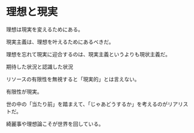 # 理想と現実

理想は現実を変えるためにある。

現実主義は、理想を叶えるためにあるべきだ。

理想を忘れて現実に迎合するのは、現実主義というよりも現状主義だ。

期待した状況と認識した状況

リソースの有限性を無視すると「現実的」とは言えない。

有限性が現実。

世の中の「当たり前」を踏まえて、「じゃあどうするか」を考えるのがリアリストだ。

綺麗事や理想論こそが世界を回している。
